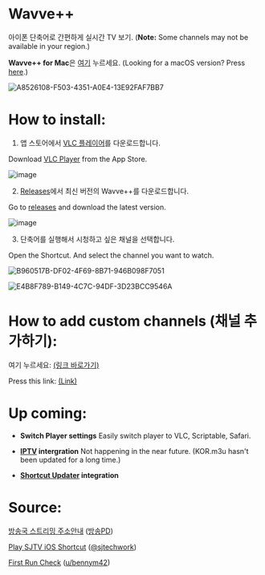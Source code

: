 # Wavve++
아이폰 단축어로 간편하게 실시간 TV 보기. (**Note:** Some channels may not be available in your region.)

**Wavve++ for Mac**은 [여기](https://github.com/Dr-Sauce/WavvePlusForMac) 누르세요. (Looking for a macOS version? Press [here](https://github.com/Dr-Sauce/WavvePlusForMac).)

![A8526108-F503-4351-A0E4-13E92FAF7BB7](https://user-images.githubusercontent.com/82555878/197349620-ed4f8d14-4c23-44f3-984e-ce71f4e8d06c.png)

# How to install:

1. 앱 스토어에서 [VLC 플레이어](https://apps.apple.com/app/vlc-media-player/id650377962)를 다운로드합니다.

Download [VLC Player](https://apps.apple.com/app/vlc-media-player/id650377962) from the App Store.

![image](https://user-images.githubusercontent.com/82555878/209825526-00d024a7-60b4-44b1-bddf-93efe1965dd8.png)

2. [Releases](https://github.com/Dr-Sauce/WavvePlusPlus/releases/latest)에서 최신 버전의 Wavve++를 다운로드합니다.

Go to [releases](https://github.com/Dr-Sauce/WavvePlusPlus/releases/latest) and download the latest version.

![image](https://user-images.githubusercontent.com/82555878/209825672-c75b90d0-946a-40f9-a3fa-e1eebedc8b63.png)

3. 단축어를 실행해서 시청하고 싶은 채널을 선택합니다.

Open the Shortcut. And select the channel you want to watch.

![B960517B-DF02-4F69-8B71-946B098F7051](https://user-images.githubusercontent.com/82555878/208373100-9fe23c08-07a2-418c-9af0-b0b25663ddc6.png)

![E4B8F789-B149-4C7C-94DF-3D23BCC9546A](https://user-images.githubusercontent.com/82555878/197664257-2dba0d0b-ca14-429d-99de-5af657b8b2de.png)

# How to add custom channels (채널 추가하기):

여기 누르세요: [(링크 바로가기)](https://github.com/Dr-Sauce/WavvePlusPlus/blob/main/HowToAddCustomChannels.md)

Press this link: [(Link)](https://github.com/Dr-Sauce/WavvePlusPlus/blob/main/HowToAddCustomChannels.md)

# Up coming:

- **Switch Player settings**
Easily switch player to VLC, Scriptable, Safari.

- **[IPTV](https://github.com/iptv-org/iptv) intergration**
Not happening in the near future. (KOR.m3u hasn't been updated for a long time.)

- **[Shortcut Updater](https://github.com/Dr-Sauce/ShortcutUpdater) integration**

# Source:
[방송국 스트리밍 주소안내](https://m.blog.naver.com/gjppjh09/222416011602) ([방송PD](https://m.blog.naver.com/gjppjh09))

[Play SJTV iOS Shortcut](https://www.sjtechwork.com/2020/11/tv-news-ios-shortcut.html) ([@sjtechwork](https://twitter.com/sjtechwork))

[First Run Check](https://www.reddit.com/r/shortcuts/comments/phtjkh/how_do_you_create_a_first_time_setup/hbmi1h7) ([u/bennym42](https://www.reddit.com/user/BennyM42))
